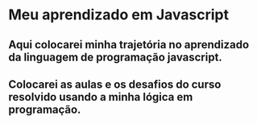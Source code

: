 # Meu aprendizado em Javascript

## Aqui colocarei minha trajetória no aprendizado da linguagem de programação javascript.

## Colocarei as aulas e os desafios do curso resolvido usando a minha lógica em programação.
